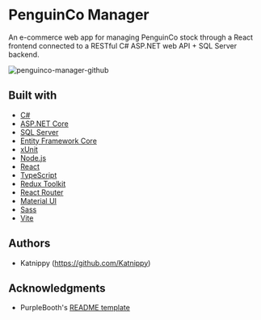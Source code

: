 # PenguinCo Manager

An e-commerce web app for managing PenguinCo stock through a React frontend connected to a RESTful C# ASP.NET web API + SQL Server backend.

![penguinco-manager-github](https://github.com/user-attachments/assets/a49dd040-c918-4440-8f89-4c0cfe2119e6)

## Built with
* [C#](https://learn.microsoft.com/en-us/dotnet/csharp/)
* [ASP.NET Core](https://dotnet.microsoft.com/en-us/apps/aspnet)
* [SQL Server](https://www.microsoft.com/en-gb/sql-server)
* [Entity Framework Core](https://learn.microsoft.com/en-us/ef/)
* [xUnit](https://xunit.net/)
* [Node.js](https://nodejs.org/en)
* [React](https://react.dev/)
* [TypeScript](https://www.typescriptlang.org/)
* [Redux Toolkit](https://redux-toolkit.js.org/)
* [React Router](https://reactrouter.com/en/main)
* [Material UI](https://mui.com/material-ui/)
* [Sass](https://sass-lang.com/)
* [Vite](https://vitejs.dev/)

## Authors
* Katnippy (https://github.com/Katnippy)

## Acknowledgments
* PurpleBooth's [README template](https://github.com/PurpleBooth/a-good-readme-template)
